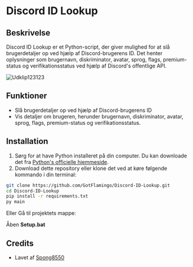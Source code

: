 # Discord ID Lookup

## Beskrivelse
Discord ID Lookup er et Python-script, der giver mulighed for at slå brugerdetaljer op ved hjælp af Discord-brugerens ID. Det henter oplysninger som brugernavn, diskriminator, avatar, sprog, flags, premium-status og verifikationsstatus ved hjælp af Discord's offentlige API.

![Udklip123123](https://github.com/Spong8550/Discord-ID-Lookup/assets/159683605/5809975a-a675-4ef6-a751-45fc95283c0f)



## Funktioner
- Slå brugerdetaljer op ved hjælp af Discord-brugerens ID
- Vis detaljer om brugeren, herunder brugernavn, diskriminator, avatar, sprog, flags, premium-status og verifikationsstatus.

## Installation
1. Sørg for at have Python installeret på din computer. Du kan downloade det fra [Python's officielle hjemmeside](https://www.python.org/downloads/).
2. Download dette repository eller klone det ved at køre følgende kommando i din terminal: 
```bash
git clone https://github.com/GotFlamingo/Discord-ID-Lookup.git
cd Discord-ID-Lookup
pip install -r requirements.txt
py main
```
Eller 
Gå til projektets mappe:

Åben **Setup.bat**




## Credits
- Lavet af [Spong8550](https://github.com/Spong8550)
